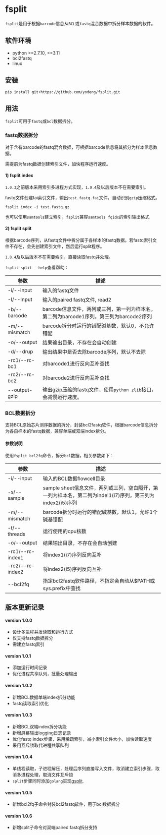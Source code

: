 # fsplit

`fsplit`是用于根据`barcode`信息从`BCL`或`fastq`混合数据中拆分样本数据的软件。



## 软件环境

+ python >=2.7.10, <=3.11
+ bcl2fastq
+ linux



## 安装

```
pip install git+https://github.com/yodeng/fsplit.git
```



## 用法

`fsplit`可用于`fastq`或`bcl`数据拆分。



### fastq数据拆分

对于含有barcode的fastq混合数据，可根据barcode信息将其拆分为样本信息数据。

需提前为fastq数据创建索引文件，加快程序运行速度。

#### 1) fsplit index

`1.0.3`之前版本采用索引多进程方式实现，`1.0.4`及以后版本不在需要索引。

fastq文件创建fai索引文件，输出`test.fastq.fai`文件，自动识别`gzip`压缩格式。

```
fsplit index -i test.fastq.gz
```

也可以使用`samtools`建立索引，`fsplit`兼容`samtools fqidx`的索引输出格式.



#### 2) fsplit split

根据barcode序列，从fastq文件中拆分属于各样本的fastq数据。若fastq索引文件不存在，会先创建索引文件，然后运行split程序。

`1.0.4`及以后版本不在需要索引，直接读取fastq并处理。

`fsplit split --help`查看帮助：

| 参数          | 描述                                                         |
| ------------- | ------------------------------------------------------------ |
| -i/--input    | 输入的fastq文件                                              |
| -I/--Input    | 输入的paired fastq文件, read2                                |
| -b/--barcode  | barcode信息文件，两列或三列，第一列为样本名，第二列为barcode1序列，第三列为barcode2序列 |
| -m/--mismatch | barcode拆分时运行的错配碱基数，默认0，不允许错配             |
| -o/--output   | 结果输出目录，不存在会自动创建                               |
| -d/--drup     | 输出结果中是否去除barcode序列，默认不去除                    |
| -rc1/--rc-bc1 | 对barcode1进行反向互补查找                                   |
| -rc2/--rc-bc2 | 对barcode2进行反向互补查找                                   |
| --output-gzip | 输出gzip压缩的fastq文件，使用`python zlib`接口，会减慢运行速度。 |



### BCL数据拆分

支持BCL原始芯片测序数据的拆分，封装bcl2fastq软件，根据barcode信息拆分为各自样本的fastq数据，兼容单端或双端index拆分。



#### 参数说明

使用`fsplit bcl2fq`命令，拆分`bcl`数据，相关参数如下：

| 参数             | 描述                                                         |
| ---------------- | ------------------------------------------------------------ |
| -i/--input       | 输入的BCL数据flowcell目录                                    |
| -s/--sample      | sample sheet信息文件，两列或三列，空白隔开，第一列为样本名，第二列为indel1(i7)序列，第三列为index2(i5)序列 |
| -m/--mismatch    | barcode拆分时运行的错配碱基数，默认1，允许1个碱基错配        |
| -t/--threads     | 运行使用的cpu核数                                            |
| -o/--output      | 结果输出目录，不存在会自动创建                               |
| -rc1/--rc-index1 | 将index1(i7)序列反向互补                                     |
| -rc2/--rc-index2 | 将index2(i5)序列反向互补                                     |
| --bcl2fq         | 指定bcl2fastq软件路径，不指定会自动从$PATH或sys.prefix中查找 |



## 版本更新记录

#### version 1.0.0

+ 设计多进程并发读取和运行方式
+ 仅支持fastq数据拆分
+ 需建立fastq索引



#### version 1.0.1

+ 添加运行时间记录
+ 优化进程共享队列，批量处理输出



#### version 1.0.2

+ 新增BCL数据单端index拆分功能
+ fastq读取索引优化



#### version 1.0.3

+ 新增BCL双端index拆分功能
+ 新增屏幕输出logging日志记录
+ 优化fastq index步骤，采用稀疏索引，减小索引文件大小，加快读取速度
+ 采用互斥锁取代进程共享队列



#### version 1.0.4

+ 单线程读取，子进程解压，处理后序列直接写入文件，取消建立索引步骤，取消多进程处理，取消文件互斥锁
+ `split`步骤同时添加`golang`实现[gsplit](src/gsplit.go).



#### version 1.0.5

+ 新增bcl2fq子命令封装bcl2fastq软件，用于bcl数据拆分

#### version 1.0.6

+ 新增split子命令对双端paired fastq拆分支持

